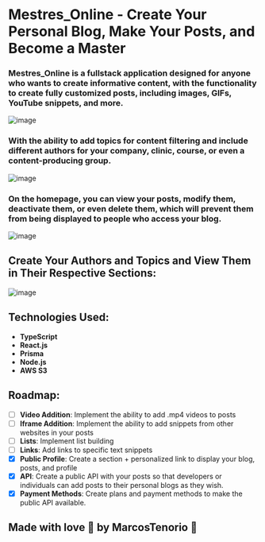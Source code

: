 # Mestres_Online - Create Your Personal Blog, Make Your Posts, and Become a Master

### Mestres_Online is a fullstack application designed for anyone who wants to create informative content, with the functionality to create fully customized posts, including images, GIFs, YouTube snippets, and more.
![image](https://github.com/user-attachments/assets/ebb13d78-9f2b-44f1-b4c5-549d5448cf8c)

### With the ability to add topics for content filtering and include different authors for your company, clinic, course, or even a content-producing group.
![image](https://github.com/user-attachments/assets/e7f56e1b-5ec3-49f8-9aa0-782f56327576)

### On the homepage, you can view your posts, modify them, deactivate them, or even delete them, which will prevent them from being displayed to people who access your blog.
![image](https://github.com/user-attachments/assets/2e3375d0-129c-41d4-bc83-73dca41ee113)

## Create Your Authors and Topics and View Them in Their Respective Sections:
![image](https://github.com/user-attachments/assets/1f406a24-5c36-4b7f-b4c6-a91fdbe7b004)

## Technologies Used:
- **TypeScript**
- **React.js**
- **Prisma**
- **Node.js**
- **AWS S3**

## Roadmap:

- [ ] **Video Addition**: Implement the ability to add .mp4 videos to posts
- [ ] **Iframe Addition**: Implement the ability to add snippets from other websites in your posts
- [ ] **Lists**: Implement list building
- [ ] **Links**: Add links to specific text snippets
- [x] **Public Profile**: Create a section + personalized link to display your blog, posts, and profile
- [x] **API**: Create a public API with your posts so that developers or individuals can add posts to their personal blogs as they wish.
- [x] **Payment Methods**: Create plans and payment methods to make the public API available.

## Made with love 💖 by MarcosTenorio 🚀

